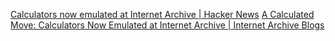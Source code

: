 
[Calculators now emulated at Internet Archive | Hacker News](https://news.ycombinator.com/item?id=34566139)
[A Calculated Move: Calculators Now Emulated at Internet Archive | Internet Archive Blogs](https://blog.archive.org/2023/01/29/a-calculated-move-calculators-now-emulated-at-internet-archive/)
